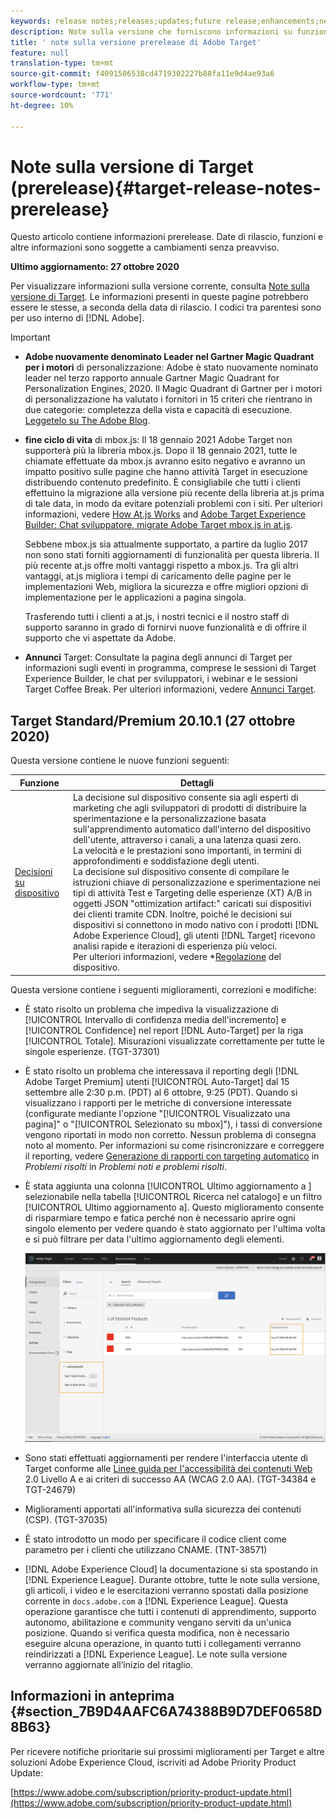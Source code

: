 ```yaml
---
keywords: release notes;releases;updates;future release;enhancements;new features;fixes;updates
description: Note sulla versione che forniscono informazioni su funzioni, miglioramenti e correzioni per le versioni DNL  Adobe Target più recenti o imminenti.
title: ' note sulla versione prerelease di Adobe Target'
feature: null
translation-type: tm+mt
source-git-commit: f4091506538cd4719302227b88fa11e9d4ae93a6
workflow-type: tm+mt
source-wordcount: '771'
ht-degree: 10%

---
```



# Note sulla versione di Target (prerelease){#target-release-notes-prerelease}

Questo articolo contiene informazioni prerelease. Date di rilascio, funzioni e altre informazioni sono soggette a cambiamenti senza preavviso.

**Ultimo aggiornamento: 27 ottobre 2020**

Per visualizzare informazioni sulla versione corrente, consulta [Note sulla versione di Target](release-notes.md). Le informazioni presenti in queste pagine potrebbero essere le stesse, a seconda della data di rilascio. I codici tra parentesi sono per uso interno di [!DNL Adobe].

>[!IMPORTANT]
>
>* **Adobe nuovamente denominato Leader nel Gartner Magic Quadrant per i motori** di personalizzazione:  Adobe è stato nuovamente nominato leader nel terzo rapporto annuale Gartner Magic Quadrant for Personalization Engines, 2020. Il Magic Quadrant di Gartner per i motori di personalizzazione ha valutato i fornitori in 15 criteri che rientrano in due categorie: completezza della vista e capacità di esecuzione. [Leggetelo su The  Adobe Blog](https://theblog.adobe.com/adobe-again-named-leader-in-gartner-magic-quadrant-for-personalization-engines/).
   >
   >
* **fine ciclo di vita** di mbox.js: Il 18 gennaio 2021  Adobe Target non supporterà più la libreria mbox.js. Dopo il 18 gennaio 2021, tutte le chiamate effettuate da mbox.js avranno esito negativo e avranno un impatto positivo sulle pagine che hanno attività Target in esecuzione distribuendo contenuto predefinito. È consigliabile che tutti i clienti effettuino la migrazione alla versione più recente della libreria at.js prima di tale data, in modo da evitare potenziali problemi con i siti. Per ulteriori informazioni, vedere [How At.js Works](/help/c-implementing-target/c-implementing-target-for-client-side-web/c-how-atjs-works/how-atjs-works.md) and [ Adobe Target Experience Builder: Chat sviluppatore, migrate  Adobe Target mbox.js in at.js](https://seminars.adobeconnect.com/ptdo6mfo6qn6/?proto=true).
   >
   >   
   Sebbene mbox.js sia attualmente supportato, a partire da luglio 2017 non sono stati forniti aggiornamenti di funzionalità per questa libreria. Il più recente at.js offre molti vantaggi rispetto a mbox.js. Tra gli altri vantaggi, at.js migliora i tempi di caricamento delle pagine per le implementazioni Web, migliora la sicurezza e offre migliori opzioni di implementazione per le applicazioni a pagina singola.
   >
   >   
   Trasferendo tutti i clienti a at.js, i nostri tecnici e il nostro staff di supporto saranno in grado di fornirvi nuove funzionalità e di offrire il supporto che vi aspettate da  Adobe.
   >
   >
* **Annunci** Target: Consultate la pagina degli annunci di Target per informazioni sugli eventi in programma, comprese le sessioni di Target Experience Builder, le chat per sviluppatori, i webinar e le sessioni Target Coffee Break. Per ulteriori informazioni, vedere [Annunci Target](/help/r-release-notes/target-announcements.md).


## Target Standard/Premium 20.10.1 (27 ottobre 2020)

Questa versione contiene le nuove funzioni seguenti:

| Funzione | Dettagli |
| --- | --- |
| [Decisioni su dispositivo](https://adobetarget-sdks.gitbook.io/docs/on-device-decisioning/introduction-to-on-device-decisioning) | La decisione sul dispositivo consente sia agli esperti di marketing che agli sviluppatori di prodotti di distribuire la sperimentazione e la personalizzazione basata sull&#39;apprendimento automatico dall&#39;interno del dispositivo dell&#39;utente, attraverso i canali, a una latenza quasi zero.<br>La velocità e le prestazioni sono importanti, in termini di approfondimenti e soddisfazione degli utenti.<br>La decisione sul dispositivo consente di compilare le istruzioni chiave di personalizzazione e sperimentazione nei tipi di attività Test e Targeting delle esperienze (XT) A/B in oggetti JSON &quot;ottimization artifact:&quot; caricati sui dispositivi dei clienti tramite CDN. Inoltre, poiché le decisioni sui dispositivi si connettono in modo nativo con i prodotti [!DNL Adobe Experience Cloud], gli utenti [!DNL Target] ricevono analisi rapide e iterazioni di esperienza più veloci.<br>Per ulteriori informazioni, vedere *[Regolazione](/help/c-implementing-target/c-api-and-sdk-overview/on-device-decisioning.md) del dispositivo. |

Questa versione contiene i seguenti miglioramenti, correzioni e modifiche:

* È stato risolto un problema che impediva la visualizzazione di [!UICONTROL Intervallo di confidenza media dell&#39;incremento] e [!UICONTROL Confidence] nel report [!DNL Auto-Target] per la riga [!UICONTROL Totale]. Misurazioni visualizzate correttamente per tutte le singole esperienze. (TGT-37301)
* È stato risolto un problema che interessava il reporting degli [!DNL Adobe Target Premium] utenti [!UICONTROL Auto-Target] dal 15 settembre alle 2:30 p.m. (PDT) al 6 ottobre, 9:25 (PDT). Quando si visualizzano i rapporti per le metriche di conversione interessate (configurate mediante l&#39;opzione &quot;[!UICONTROL Visualizzato una pagina]&quot; o &quot;[!UICONTROL Selezionato su mbox]&quot;), i tassi di conversione vengono riportati in modo non corretto. Nessun problema di consegna noto al momento. Per informazioni su come risincronizzare e correggere il reporting, vedere [Generazione di rapporti con targeting automatico](/help/r-release-notes/known-issues-resolved-issues.md#at-metrics) in *Problemi risolti* in *Problemi noti e problemi risolti*.
* È stata aggiunta una colonna [!UICONTROL Ultimo aggiornamento a ] selezionabile nella tabella [!UICONTROL Ricerca nel catalogo] e un filtro [!UICONTROL Ultimo aggiornamento a]. Questo miglioramento consente di risparmiare tempo e fatica perché non è necessario aprire ogni singolo elemento per vedere quando è stato aggiornato per l&#39;ultima volta e si può filtrare per data l&#39;ultimo aggiornamento degli elementi.

   ![Ultimo aggiornamento a colonna e illustrazione filtro](/help/r-release-notes/assets/column-and-filter.png)

* Sono stati effettuati aggiornamenti per rendere l&#39;interfaccia utente di Target conforme alle [Linee guida per l&#39;accessibilità dei contenuti Web](https://www.w3.org/WAI/standards-guidelines/wcag/) 2.0 Livello A e ai criteri di successo AA (WCAG 2.0 AA). (TGT-34384 e TGT-24679)
* Miglioramenti apportati all&#39;informativa sulla sicurezza dei contenuti (CSP). (TGT-37035)
* È stato introdotto un modo per specificare il codice client come parametro per i clienti che utilizzano CNAME. (TNT-38571)
* [!DNL Adobe Experience Cloud] la documentazione si sta spostando in  [!DNL Experience League]. Durante ottobre, tutte le note sulla versione, gli articoli, i video e le esercitazioni verranno spostati dalla posizione corrente in `docs.adobe.com` a [!DNL Experience League]. Questa operazione garantisce che tutti i contenuti di apprendimento, supporto autonomo, abilitazione e community vengano serviti da un&#39;unica posizione. Quando si verifica questa modifica, non è necessario eseguire alcuna operazione, in quanto tutti i collegamenti verranno reindirizzati a [!DNL Experience League]. Le note sulla versione verranno aggiornate all’inizio del ritaglio.

## Informazioni in anteprima {#section_7B9D4AAFC6A74388B9D7DEF0658D8B63}

Per ricevere notifiche prioritarie sui prossimi miglioramenti per Target e altre soluzioni Adobe Experience Cloud, iscriviti ad Adobe Priority Product Update:

[https://www.adobe.com/subscription/priority-product-update.html](https://www.adobe.com/subscription/priority-product-update.html)
